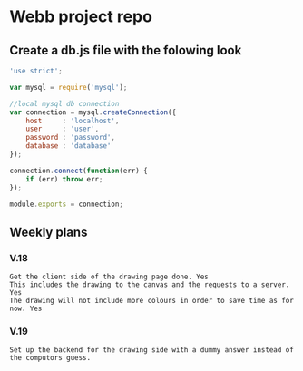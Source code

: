 # Webb project repo

## Create a db.js file with the folowing look

```javascript
'use strict';

var mysql = require('mysql');

//local mysql db connection
var connection = mysql.createConnection({
    host     : 'localhost',
    user     : 'user',
    password : 'password',
    database : 'database'
});

connection.connect(function(err) {
    if (err) throw err;
});

module.exports = connection;
```



## Weekly plans

### V.18
    Get the client side of the drawing page done. Yes
    This includes the drawing to the canvas and the requests to a server. Yes
    The drawing will not include more colours in order to save time as for now. Yes


### V.19
    Set up the backend for the drawing side with a dummy answer instead of the computors guess.